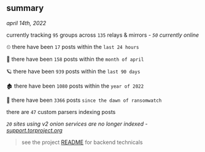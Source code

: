 
## summary
_april 14th, 2022_

currently tracking `95` groups across `135` relays & mirrors - _`50` currently online_

⏲ there have been `17` posts within the `last 24 hours`

🦈 there have been `158` posts within the `month of april`

🪐 there have been `939` posts within the `last 90 days`

🏚 there have been `1080` posts within the `year of 2022`

🦕 there have been `3366` posts `since the dawn of ransomwatch`

there are `47` custom parsers indexing posts

_`20` sites using v2 onion services are no longer indexed - [support.torproject.org](https://support.torproject.org/onionservices/v2-deprecation/)_

> see the project [README](https://github.com/thetanz/ransomwatch#ransomwatch--) for backend technicals
